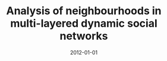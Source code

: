 ---
# Documentation: https://wowchemy.com/docs/managing-content/

title: Analysis of neighbourhoods in multi-layered dynamic social networks
subtitle: ''
summary: ''
authors:
- brodka
- kazienko
- Katarzyna Musiał
- Krzysztof Skibicki
tags: []
categories: []
date: '2012-01-01'
lastmod: 2022-10-07T05:44:06Z
featured: false
draft: false

# Featured image
# To use, add an image named `featured.jpg/png` to your page's folder.
# Focal points: Smart, Center, TopLeft, Top, TopRight, Left, Right, BottomLeft, Bottom, BottomRight.
image:
  caption: ''
  focal_point: ''
  preview_only: false

# Projects (optional).
#   Associate this post with one or more of your projects.
#   Simply enter your project's folder or file name without extension.
#   E.g. `projects = ["internal-project"]` references `content/project/deep-learning/index.md`.
#   Otherwise, set `projects = []`.
projects: []
publishDate: '2022-10-07T05:44:05.853780Z'
publication_types:
- '2'
abstract: ''
publication: '*International Journal of Computational Intelligence Systems*'
doi: 10.1080/18756891.2012.696922
links:
- name: URL
  url: http://arxiv.org/pdf/1207.4293v1
---